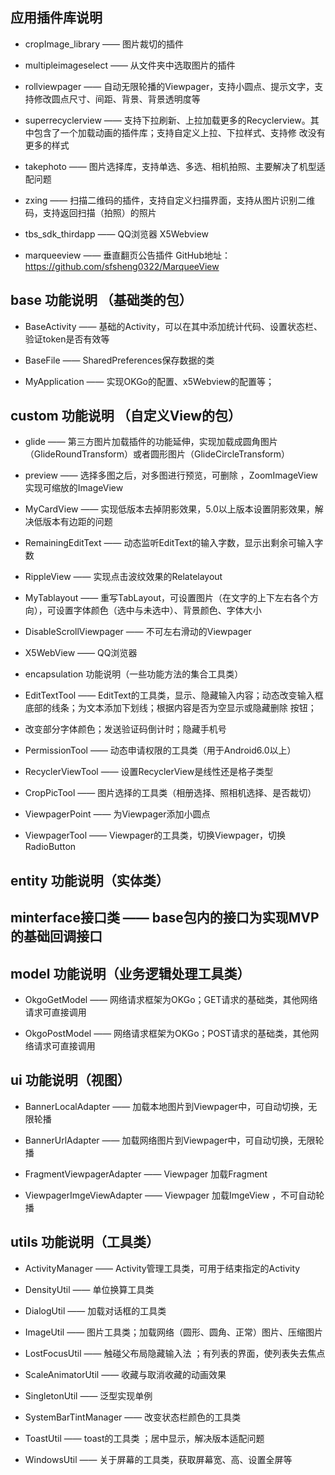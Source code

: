 

## 应用插件库说明

* cropImage_library  —— 图片裁切的插件

* multipleimageselect —— 从文件夹中选取图片的插件

* rollviewpager —— 自动无限轮播的Viewpager，支持小圆点、提示文字，支持修改圆点尺寸、间距、背景、背景透明度等

* superrecyclerview —— 支持下拉刷新、上拉加载更多的Recyclerview。其中包含了一个加载动画的插件库；支持自定义上拉、下拉样式、支持修   改没有更多的样式

* takephoto —— 图片选择库，支持单选、多选、相机拍照、主要解决了机型适配问题

* zxing —— 扫描二维码的插件，支持自定义扫描界面，支持从图片识别二维码，支持返回扫描（拍照）的照片

* tbs_sdk_thirdapp —— QQ浏览器 X5Webview

* marqueeview —— 垂直翻页公告插件  GitHub地址：https://github.com/sfsheng0322/MarqueeView

## base 功能说明 （基础类的包）

* BaseActivity —— 基础的Activity，可以在其中添加统计代码、设置状态栏、验证token是否有效等

* BaseFile —— SharedPreferences保存数据的类

* MyApplication —— 实现OKGo的配置、x5Webview的配置等；

## custom 功能说明 （自定义View的包）

* glide —— 第三方图片加载插件的功能延伸，实现加载成圆角图片（GlideRoundTransform）或者圆形图片（GlideCircleTransform）

* preview —— 选择多图之后，对多图进行预览，可删除 ，ZoomImageView实现可缩放的ImageView

* MyCardView —— 实现低版本去掉阴影效果，5.0以上版本设置阴影效果，解决低版本有边距的问题

* RemainingEditText —— 动态监听EditText的输入字数，显示出剩余可输入字数

* RippleView —— 实现点击波纹效果的Relatelayout

* MyTablayout —— 重写TabLayout，可设置图片（在文字的上下左右各个方向），可设置字体颜色（选中与未选中）、背景颜色、字体大小

* DisableScrollViewpager —— 不可左右滑动的Viewpager

* X5WebView —— QQ浏览器

* encapsulation 功能说明（一些功能方法的集合工具类）

* EditTextTool —— EditText的工具类，显示、隐藏输入内容；动态改变输入框底部的线条；为文本添加下划线；根据内容是否为空显示或隐藏删除   按钮；
* 改变部分字体颜色；发送验证码倒计时；隐藏手机号

* PermissionTool —— 动态申请权限的工具类（用于Android6.0以上）

* RecyclerViewTool —— 设置RecyclerView是线性还是格子类型

* CropPicTool —— 图片选择的工具类（相册选择、照相机选择、是否裁切）

* ViewpagerPoint —— 为Viewpager添加小圆点

* ViewpagerTool —— Viewpager的工具类，切换Viewpager，切换RadioButton

## entity 功能说明（实体类）

## minterface接口类 —— base包内的接口为实现MVP的基础回调接口

## model 功能说明（业务逻辑处理工具类）

* OkgoGetModel —— 网络请求框架为OKGo；GET请求的基础类，其他网络请求可直接调用

* OkgoPostModel —— 网络请求框架为OKGo；POST请求的基础类，其他网络请求可直接调用

## ui 功能说明（视图）

* BannerLocalAdapter —— 加载本地图片到Viewpager中，可自动切换，无限轮播

* BannerUrlAdapter —— 加载网络图片到Viewpager中，可自动切换，无限轮播

* FragmentViewpagerAdapter —— Viewpager 加载Fragment

* ViewpagerImgeViewAdapter —— Viewpager 加载ImgeView ，不可自动轮播

## utils 功能说明（工具类）

* ActivityManager —— Activity管理工具类，可用于结束指定的Activity

* DensityUtil  —— 单位换算工具类

* DialogUtil —— 加载对话框的工具类

* ImageUtil —— 图片工具类；加载网络（圆形、圆角、正常）图片、压缩图片

* LostFocusUtil —— 触碰父布局隐藏输入法 ；有列表的界面，使列表失去焦点

* ScaleAnimatorUtil —— 收藏与取消收藏的动画效果

* SingletonUtil —— 泛型实现单例

* SystemBarTintManager —— 改变状态栏颜色的工具类

* ToastUtil —— toast的工具类 ；居中显示，解决版本适配问题

* WindowsUtil —— 关于屏幕的工具类，获取屏幕宽、高、设置全屏等


